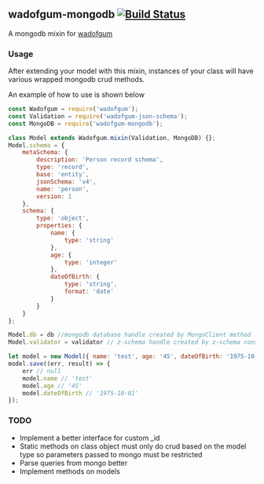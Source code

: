 ## wadofgum-mongodb [![Build Status](https://travis-ci.org/simon-p-r/wadofgum-mongodb.svg)](https://travis-ci.org/simon-pr/wadofgum-mongodb)

A mongodb mixin for [wadofgum](https://github.com/nlf/wadofgum)

### Usage

After extending your model with this mixin, instances of your class will have various wrapped mongodb crud methods.

An example of how to use is shown below

```js
const Wadofgum = require('wadofgum');
const Validation = require('wadofgum-json-schema');
const MongoDB = require('wadofgum-mongodb');

class Model extends Wadofgum.mixin(Validation, MongoDB) {};
Model.schema = {
    metaSchema: {
        description: 'Person record schema',
        type: 'record',
        base: 'entity',
        jsonSchema: 'v4',
        name: 'person',
        version: 1
    },
    schema: {
        type: 'object',
        properties: {
            name: {
                type: 'string'
            },
            age: {
                type: 'integer'
            },
            dateOfBirth: {
                type: 'string',
                format: 'date'
            }
        }
    }
};

Model.db = db //mongodb database handle created by MongoClient method
Model.validator = validator // z-schema handle created by z-schema constructor object

let model = new Model({ name: 'test', age: '45', dateOfBirth: '1975-10-01'});
model.save((err, result) => {
    err // null
    model.name // 'test'
    model.age // '45'
    model.dateOfBirth // '1975-10-01'
});
```
### TODO

+ Implement a better interface for custom _id
+ Static methods on class object must only do crud based on the model type so parameters passed to mongo must be restricted
+ Parse queries from mongo better
+ Implement methods on models
